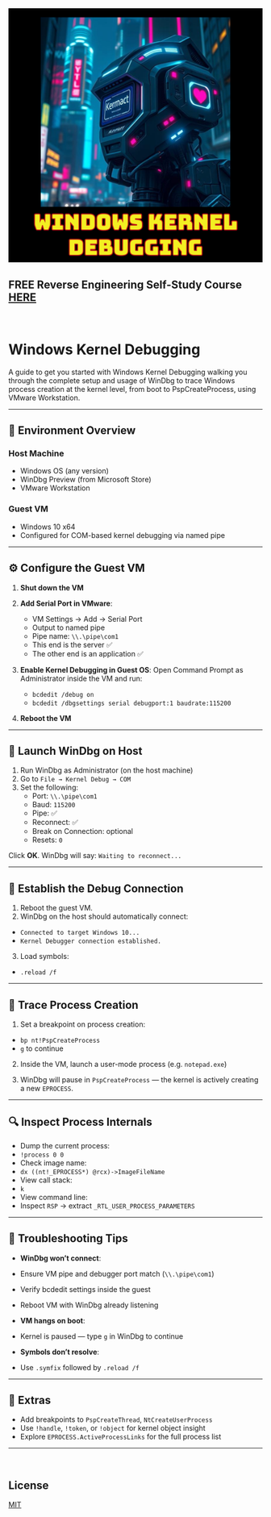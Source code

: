<img src="https://github.com/mytechnotalent/windows-kernel-debugging/blob/main/Windows-Kernel-Debugging.png?raw=true">

## FREE Reverse Engineering Self-Study Course [HERE](https://github.com/mytechnotalent/Reverse-Engineering-Tutorial)

<br>

# Windows Kernel Debugging
A guide to get you started with Windows Kernel Debugging walking you through the complete setup and usage of WinDbg to trace Windows process creation at the kernel level, from boot to PspCreateProcess, using VMware Workstation.

---

## 🧰 Environment Overview

### Host Machine
- Windows OS (any version)
- WinDbg Preview (from Microsoft Store)
- VMware Workstation

### Guest VM
- Windows 10 x64
- Configured for COM-based kernel debugging via named pipe

---

## ⚙️ Configure the Guest VM

1. **Shut down the VM**
2. **Add Serial Port in VMware**:
   - VM Settings → Add → Serial Port
   - Output to named pipe
   - Pipe name: `\\.\pipe\com1`
   - This end is the server ✅
   - The other end is an application ✅

3. **Enable Kernel Debugging in Guest OS**:
   Open Command Prompt as Administrator inside the VM and run:
   - `bcdedit /debug on`
   - `bcdedit /dbgsettings serial debugport:1 baudrate:115200`

4. **Reboot the VM**

---

## 🧠 Launch WinDbg on Host

1. Run WinDbg as Administrator (on the host machine)
2. Go to `File → Kernel Debug → COM`
3. Set the following:
   - Port: `\\.\pipe\com1`
   - Baud: `115200`
   - Pipe: ✅
   - Reconnect: ✅
   - Break on Connection: optional
   - Resets: `0`

Click **OK**. WinDbg will say:
`Waiting to reconnect...`

---

## 🚦 Establish the Debug Connection

1. Reboot the guest VM.
2. WinDbg on the host should automatically connect:
- `Connected to target Windows 10...`
- `Kernel Debugger connection established.`
3. Load symbols:
- `.reload /f`

---

## 🎯 Trace Process Creation

1. Set a breakpoint on process creation:
- `bp nt!PspCreateProcess`
- `g` to continue

2. Inside the VM, launch a user-mode process (e.g. `notepad.exe`)

3. WinDbg will pause in `PspCreateProcess` — the kernel is actively creating a new `EPROCESS`.

---

## 🔍 Inspect Process Internals

- Dump the current process:
- `!process 0 0`
- Check image name:
- `dx ((nt!_EPROCESS*) @rcx)->ImageFileName`
- View call stack:
- `k`
- View command line:
- Inspect `RSP` → extract `_RTL_USER_PROCESS_PARAMETERS`

---

## 🧪 Troubleshooting Tips

- **WinDbg won’t connect**:
- Ensure VM pipe and debugger port match (`\\.\pipe\com1`)
- Verify bcdedit settings inside the guest
- Reboot VM with WinDbg already listening

- **VM hangs on boot**:
- Kernel is paused — type `g` in WinDbg to continue

- **Symbols don’t resolve**:
- Use `.symfix` followed by `.reload /f`

---

## 🧠 Extras

- Add breakpoints to `PspCreateThread`, `NtCreateUserProcess`
- Use `!handle`, `!token`, or `!object` for kernel object insight
- Explore `EPROCESS.ActiveProcessLinks` for the full process list

---

<br>

## License
[MIT](https://github.com/mytechnotalent/windows-kernel-debugging/blob/master/LICENSE)
